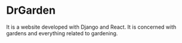# DrGarden
It is a website developed with Django and React. It is concerned with gardens and everything related to gardening.
